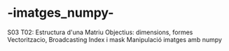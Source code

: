 # -imatges_numpy-
S03 T02: Estructura d'una Matriu
Objectius:
dimensions, formes
Vectoritzacio, Broadcasting
Index i mask
Manipulació imatges amb numpy
